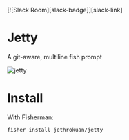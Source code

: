 [![Slack Room][slack-badge]][slack-link]

# Jetty
A git-aware, multiline fish prompt

![jetty]

# Install
With Fisherman:
``` fish
fisher install jethrokuan/jetty
```

[Fisherman]: https://github.com/fisherman/fisherman
[jetty]: http://i.imgur.com/p0yylzA.png
